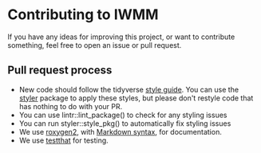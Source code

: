 # Contributing to IWMM

If you have any ideas for improving this project, or want to contribute something,
feel free to open an issue or pull request.

## Pull request process

*  New code should follow the tidyverse [style guide](http://style.tidyverse.org).
You can use the [styler](https://CRAN.R-project.org/package=styler) package to
apply these styles, but please don't restyle code that has nothing to do with 
your PR.
* You can use lintr::lint_package() to check for any styling issues
* You can run styler::style_pkg() to automatically fix styling issues
*  We use [roxygen2](https://cran.r-project.org/package=roxygen2), with
[Markdown syntax](https://cran.r-project.org/web/packages/roxygen2/vignettes/rd-formatting.html), 
for documentation.  
*  We use [testthat](https://cran.r-project.org/package=testthat) for testing.
